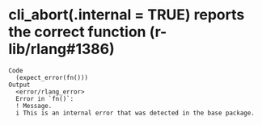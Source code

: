 # cli_abort(.internal = TRUE) reports the correct function (r-lib/rlang#1386)

    Code
      (expect_error(fn()))
    Output
      <error/rlang_error>
      Error in `fn()`:
      ! Message.
      i This is an internal error that was detected in the base package.

